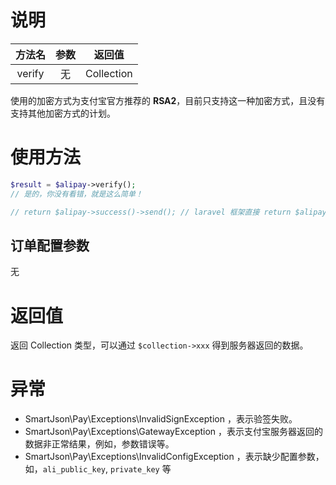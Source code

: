 # 说明

| 方法名 | 参数 | 返回值 |
| :---: | :---: | :---: |
| verify | 无 | Collection |

使用的加密方式为支付宝官方推荐的 **RSA2**，目前只支持这一种加密方式，且没有支持其他加密方式的计划。

# 使用方法

```php
$result = $alipay->verify();
// 是的，你没有看错，就是这么简单！

// return $alipay->success()->send(); // laravel 框架直接 return $alipay->success();
```

## 订单配置参数

无

# 返回值

返回 Collection 类型，可以通过 `$collection->xxx` 得到服务器返回的数据。

# 异常

* SmartJson\Pay\Exceptions\InvalidSignException ，表示验签失败。
* SmartJson\Pay\Exceptions\GatewayException ，表示支付宝服务器返回的数据非正常结果，例如，参数错误等。
* SmartJson\Pay\Exceptions\InvalidConfigException ，表示缺少配置参数，如，`ali_public_key`, `private_key` 等



